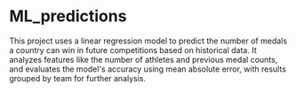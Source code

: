# ML_predictions
This project uses a linear regression model to predict the number of medals a country can win in future competitions based on historical data. It analyzes features like the number of athletes and previous medal counts, and evaluates the model's accuracy using mean absolute error, with results grouped by team for further analysis.
